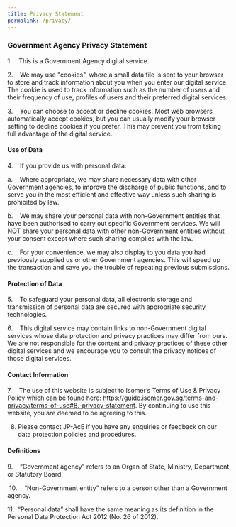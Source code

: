 ```yaml
---
title: Privacy Statement
permalink: /privacy/
---
```

### Government Agency Privacy Statement

1.    This is a Government Agency digital service.

2.    We may use "cookies", where a small data file is sent to your browser to store and track information about you when you enter our digital service. The cookie is used to track information such as the number of users and their frequency of use, profiles of users and their preferred digital services.

3.    You can choose to accept or decline cookies. Most web browsers automatically accept cookies, but you can usually modify your browser setting to decline cookies if you prefer. This may prevent you from taking full advantage of the digital service.

#### Use of Data

4.    If you provide us with personal data:

a.    Where appropriate, we may share necessary data with other Government agencies, to improve the discharge of public functions, and to serve you in the most efficient and effective way unless such sharing is prohibited by law.

b.    We may share your personal data with non-Government entities that have been authorised to carry out specific Government services. We will NOT share your personal data with other non-Government entities without your consent except where such sharing complies with the law.

c.    For your convenience, we may also display to you data you had previously supplied us or other Government agencies. This will speed up the transaction and save you the trouble of repeating previous submissions.
            

#### Protection of Data

5.    To safeguard your personal data, all electronic storage and transmission of personal data are secured with appropriate security technologies.

6.    This digital service may contain links to non-Government digital services whose data protection and privacy practices may differ from ours. We are not responsible for the content and privacy practices of these other digital services and we encourage you to consult the privacy notices of those digital services.

                      
#### Contact Information

7.    The use of this website is subject to Isomer’s Terms of Use & Privacy Policy which can be found here: https://guide.isomer.gov.sg/terms-and-privacy/terms-of-use#8.-privacy-statement. By continuing to use this website, you are deemed to be agreeing to this.

8.   Please contact JP-AcE if you have any enquiries or feedback on our data protection policies and procedures.

                       
#### Definitions


9.     “Government agency” refers to an Organ of State, Ministry, Department or Statutory Board.

 10.    “Non-Government entity” refers to a person other than a Government agency.

11.     “Personal data” shall have the same meaning as its definition in the Personal Data Protection Act 2012 (No. 26 of 2012).